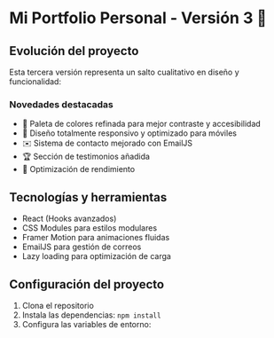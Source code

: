 # Mi Portfolio Personal - Versión 3 💎

## Evolución del proyecto
Esta tercera versión representa un salto cualitativo en diseño y funcionalidad:

### Novedades destacadas
- 🎨 Paleta de colores refinada para mejor contraste y accesibilidad
- 📱 Diseño totalmente responsivo y optimizado para móviles
- ✉️ Sistema de contacto mejorado con EmailJS
- 🏆 Sección de testimonios añadida
- 🚀 Optimización de rendimiento

## Tecnologías y herramientas
- React (Hooks avanzados)
- CSS Modules para estilos modulares
- Framer Motion para animaciones fluidas
- EmailJS para gestión de correos
- Lazy loading para optimización de carga

## Configuración del proyecto
1. Clona el repositorio
2. Instala las dependencias: `npm install`
3. Configura las variables de entorno:
